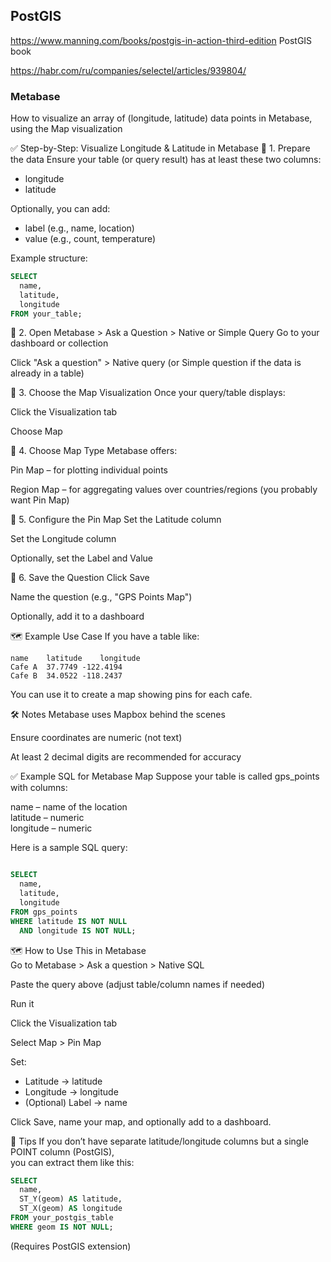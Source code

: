 ## PostGIS

https://www.manning.com/books/postgis-in-action-third-edition PostGIS book

https://habr.com/ru/companies/selectel/articles/939804/

### Metabase
How to visualize an array of (longitude, latitude) data points in Metabase, using the Map visualization 

✅ Step-by-Step: Visualize Longitude & Latitude in Metabase
🔹 1. Prepare the data
Ensure your table (or query result) has at least these two columns:

- longitude  
- latitude  

Optionally, you can add:

- label (e.g., name, location)  
- value (e.g., count, temperature)  

Example structure:

```sql
SELECT
  name,
  latitude,
  longitude
FROM your_table;
```
🔹 2. Open Metabase > Ask a Question > Native or Simple Query
Go to your dashboard or collection

Click "Ask a question" > Native query (or Simple question if the data is already in a table)

🔹 3. Choose the Map Visualization
Once your query/table displays:

Click the Visualization tab

Choose Map

🔹 4. Choose Map Type
Metabase offers:

Pin Map – for plotting individual points

Region Map – for aggregating values over countries/regions (you probably want Pin Map)

🔹 5. Configure the Pin Map
Set the Latitude column

Set the Longitude column

Optionally, set the Label and Value

🔹 6. Save the Question
Click Save

Name the question (e.g., "GPS Points Map")

Optionally, add it to a dashboard

🗺️ Example Use Case
If you have a table like:
```
name	latitude	longitude
Cafe A	37.7749	-122.4194
Cafe B	34.0522	-118.2437
```
You can use it to create a map showing pins for each cafe.

🛠 Notes
Metabase uses Mapbox behind the scenes

Ensure coordinates are numeric (not text)

At least 2 decimal digits are recommended for accuracy


✅ Example SQL for Metabase Map
Suppose your table is called gps_points with columns:

name – name of the location  
latitude – numeric  
longitude – numeric  

Here is a sample SQL query:

```sql

SELECT
  name,
  latitude,
  longitude
FROM gps_points
WHERE latitude IS NOT NULL
  AND longitude IS NOT NULL;
```

🗺 How to Use This in Metabase  
Go to Metabase > Ask a question > Native SQL

Paste the query above (adjust table/column names if needed)

Run it

Click the Visualization tab

Select Map > Pin Map

Set:

- Latitude → latitude  
- Longitude → longitude  
- (Optional) Label → name

Click Save, name your map, and optionally add to a dashboard.

📌 Tips
If you don’t have separate latitude/longitude columns but a single POINT column (PostGIS),  
you can extract them like this:

```sql
SELECT
  name,
  ST_Y(geom) AS latitude,
  ST_X(geom) AS longitude
FROM your_postgis_table
WHERE geom IS NOT NULL;
```
(Requires PostGIS extension)

